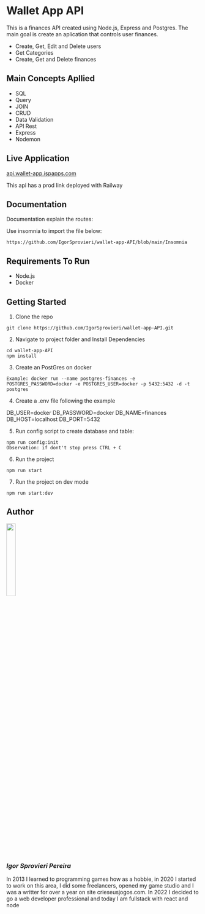 # Wallet App API

This is a finances API created using Node.js, Express and Postgres. The main goal is create an aplication that controls user finances.

- Create, Get, Edit and Delete users
- Get Categories
- Create, Get and Delete finances

## Main Concepts Apllied

- SQL
- Query
- JOIN
- CRUD
- Data Validation
- API Rest
- Express
- Nodemon

## Live Application

[api.wallet-app.ispapps.com](Https://api.wallet-app.ispapps.com)

This api has a prod link deployed with Railway

## Documentation

Documentation explain the routes:

Use insomnia to import the file below:

```
https://github.com/IgorSprovieri/wallet-app-API/blob/main/Insomnia
```

## Requirements To Run

- Node.js
- Docker

## Getting Started

1. Clone the repo

```
git clone https://github.com/IgorSprovieri/wallet-app-API.git
```

2. Navigate to project folder and Install Dependencies

```
cd wallet-app-API
npm install
```

3. Create an PostGres on docker

```
Example: docker run --name postgres-finances -e POSTGRES_PASSWORD=docker -e POSTGRES_USER=docker -p 5432:5432 -d -t postgres
```

4. Create a .env file following the example

DB_USER=docker
DB_PASSWORD=docker
DB_NAME=finances
DB_HOST=localhost
DB_PORT=5432

5. Run config script to create database and table:

```
npm run config:init
Observation: if dont't stop press CTRL + C

```

6. Run the project

```
npm run start
```

7. Run the project on dev mode

```
npm run start:dev
```

## Author

<img src="./public/images/myImage.jpeg" width="22%">

### _Igor Sprovieri Pereira_

In 2013 I learned to programming games how as a hobbie, in 2020 I started to work on this area, I did some freelancers, opened my game studio and I was a writter for over a year on site crieseusjogos.com. In 2022 I decided to go a web developer professional and today I am fullstack with react and node
